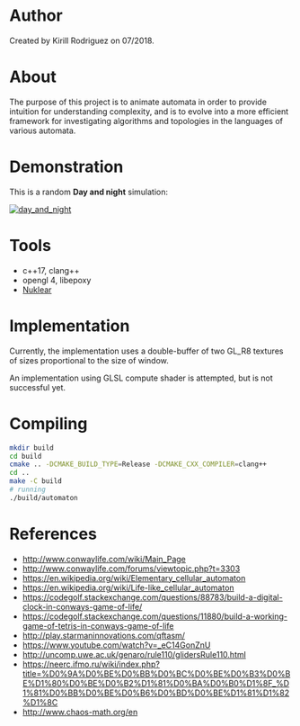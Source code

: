 # Author

Created by Kirill Rodriguez on 07/2018.

# About

The purpose of this project is to animate automata in order to provide intuition for understanding complexity, and is to evolve into a more efficient framework for investigating algorithms and topologies in the languages of various automata.

# Demonstration

This is a random **Day and night** simulation:

[![day_and_night](./images/day_and_night.gif)](./images/day_and_night.mp4)

# Tools

* c++17, clang++
* opengl 4, libepoxy
* [Nuklear](https://github.com/Immediate-Mode-UI/Nuklear)

# Implementation

Currently, the implementation uses a double-buffer of two GL_R8 textures of sizes proportional to the size of window.

An implementation using GLSL compute shader is attempted, but is not successful yet.

# Compiling

```bash
mkdir build
cd build
cmake .. -DCMAKE_BUILD_TYPE=Release -DCMAKE_CXX_COMPILER=clang++
cd ..
make -C build
# running
./build/automaton
```

# References

* http://www.conwaylife.com/wiki/Main_Page
* http://www.conwaylife.com/forums/viewtopic.php?t=3303
* https://en.wikipedia.org/wiki/Elementary_cellular_automaton
* https://en.wikipedia.org/wiki/Life-like_cellular_automaton
* https://codegolf.stackexchange.com/questions/88783/build-a-digital-clock-in-conways-game-of-life/
* https://codegolf.stackexchange.com/questions/11880/build-a-working-game-of-tetris-in-conways-game-of-life
* http://play.starmaninnovations.com/qftasm/
* https://www.youtube.com/watch?v=_eC14GonZnU
* http://uncomp.uwe.ac.uk/genaro/rule110/glidersRule110.html
* https://neerc.ifmo.ru/wiki/index.php?title=%D0%9A%D0%BE%D0%BB%D0%BC%D0%BE%D0%B3%D0%BE%D1%80%D0%BE%D0%B2%D1%81%D0%BA%D0%B0%D1%8F_%D1%81%D0%BB%D0%BE%D0%B6%D0%BD%D0%BE%D1%81%D1%82%D1%8C
* http://www.chaos-math.org/en

